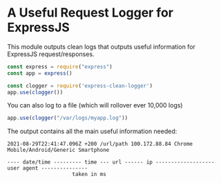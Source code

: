 # A Useful Request Logger for ExpressJS

This module outputs clean logs that outputs useful information for ExpressJS request/responses.

```javascript
const express = require("express")
const app = express()

const clogger = require('express-clean-logger')
app.use(clogger())

```

You can also log to a file (which will rollover ever 10,000 logs)

```javascript
app.use(clogger("/var/logs/myapp.log"))
```

The output contains all the main useful information needed:

```
2021-08-29T22:41:47.096Z +200 /url/path 100.172.88.84 Chrome Mobile/Android/Generic Smartphone

---- date/time --------- time --- url ------ ip ------------------- user agent ---------------
                     taken in ms
```
